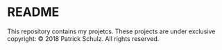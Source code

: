 # README
This repository contains my projetcs. These projects are under exclusive copyright: © 2018 Patrick Schulz. All rights reserved.
